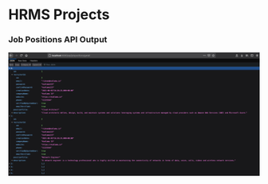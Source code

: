 # HRMS Projects 

### Job Positions API Output

<img src="/hrms/ss/job_positions.png"
     style="float: left; margin-right: 10px;" />

